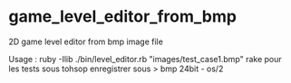 game_level_editor_from_bmp
==========================

2D game level editor from bmp image file

Usage :
ruby -Ilib ./bin/level_editor.rb "images/test_case1.bmp"
rake pour les tests
sous tohsop enregistrer sous > bmp 24bit - os/2
